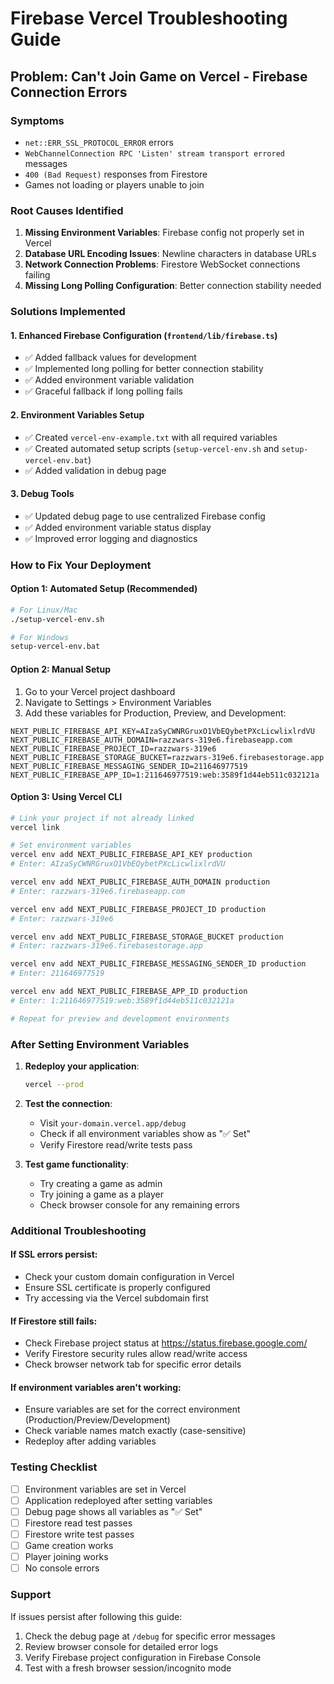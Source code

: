 # Firebase Vercel Troubleshooting Guide

## Problem: Can't Join Game on Vercel - Firebase Connection Errors

### Symptoms
- `net::ERR_SSL_PROTOCOL_ERROR` errors
- `WebChannelConnection RPC 'Listen' stream transport errored` messages
- `400 (Bad Request)` responses from Firestore
- Games not loading or players unable to join

### Root Causes Identified
1. **Missing Environment Variables**: Firebase config not properly set in Vercel
2. **Database URL Encoding Issues**: Newline characters in database URLs
3. **Network Connection Problems**: Firestore WebSocket connections failing
4. **Missing Long Polling Configuration**: Better connection stability needed

### Solutions Implemented

#### 1. Enhanced Firebase Configuration (`frontend/lib/firebase.ts`)
- ✅ Added fallback values for development
- ✅ Implemented long polling for better connection stability
- ✅ Added environment variable validation
- ✅ Graceful fallback if long polling fails

#### 2. Environment Variables Setup
- ✅ Created `vercel-env-example.txt` with all required variables
- ✅ Created automated setup scripts (`setup-vercel-env.sh` and `setup-vercel-env.bat`)
- ✅ Added validation in debug page

#### 3. Debug Tools
- ✅ Updated debug page to use centralized Firebase config
- ✅ Added environment variable status display
- ✅ Improved error logging and diagnostics

### How to Fix Your Deployment

#### Option 1: Automated Setup (Recommended)
```bash
# For Linux/Mac
./setup-vercel-env.sh

# For Windows
setup-vercel-env.bat
```

#### Option 2: Manual Setup
1. Go to your Vercel project dashboard
2. Navigate to Settings > Environment Variables
3. Add these variables for Production, Preview, and Development:

```
NEXT_PUBLIC_FIREBASE_API_KEY=AIzaSyCWNRGruxO1VbEQybetPXcLicwlixlrdVU
NEXT_PUBLIC_FIREBASE_AUTH_DOMAIN=razzwars-319e6.firebaseapp.com
NEXT_PUBLIC_FIREBASE_PROJECT_ID=razzwars-319e6
NEXT_PUBLIC_FIREBASE_STORAGE_BUCKET=razzwars-319e6.firebasestorage.app
NEXT_PUBLIC_FIREBASE_MESSAGING_SENDER_ID=211646977519
NEXT_PUBLIC_FIREBASE_APP_ID=1:211646977519:web:3589f1d44eb511c032121a
```

#### Option 3: Using Vercel CLI
```bash
# Link your project if not already linked
vercel link

# Set environment variables
vercel env add NEXT_PUBLIC_FIREBASE_API_KEY production
# Enter: AIzaSyCWNRGruxO1VbEQybetPXcLicwlixlrdVU

vercel env add NEXT_PUBLIC_FIREBASE_AUTH_DOMAIN production
# Enter: razzwars-319e6.firebaseapp.com

vercel env add NEXT_PUBLIC_FIREBASE_PROJECT_ID production
# Enter: razzwars-319e6

vercel env add NEXT_PUBLIC_FIREBASE_STORAGE_BUCKET production
# Enter: razzwars-319e6.firebasestorage.app

vercel env add NEXT_PUBLIC_FIREBASE_MESSAGING_SENDER_ID production
# Enter: 211646977519

vercel env add NEXT_PUBLIC_FIREBASE_APP_ID production
# Enter: 1:211646977519:web:3589f1d44eb511c032121a

# Repeat for preview and development environments
```

### After Setting Environment Variables

1. **Redeploy your application**:
   ```bash
   vercel --prod
   ```

2. **Test the connection**:
   - Visit `your-domain.vercel.app/debug`
   - Check if all environment variables show as "✅ Set"
   - Verify Firestore read/write tests pass

3. **Test game functionality**:
   - Try creating a game as admin
   - Try joining a game as a player
   - Check browser console for any remaining errors

### Additional Troubleshooting

#### If SSL errors persist:
- Check your custom domain configuration in Vercel
- Ensure SSL certificate is properly configured
- Try accessing via the Vercel subdomain first

#### If Firestore still fails:
- Check Firebase project status at https://status.firebase.google.com/
- Verify Firestore security rules allow read/write access
- Check browser network tab for specific error details

#### If environment variables aren't working:
- Ensure variables are set for the correct environment (Production/Preview/Development)
- Check variable names match exactly (case-sensitive)
- Redeploy after adding variables

### Testing Checklist

- [ ] Environment variables are set in Vercel
- [ ] Application redeployed after setting variables
- [ ] Debug page shows all variables as "✅ Set"
- [ ] Firestore read test passes
- [ ] Firestore write test passes
- [ ] Game creation works
- [ ] Player joining works
- [ ] No console errors

### Support

If issues persist after following this guide:
1. Check the debug page at `/debug` for specific error messages
2. Review browser console for detailed error logs
3. Verify Firebase project configuration in Firebase Console
4. Test with a fresh browser session/incognito mode


